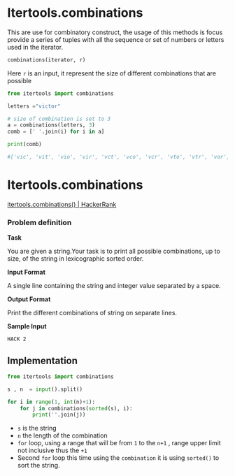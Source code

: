 # Itertools.combinations

This are use for combinatory construct, the usage of this methods is focus provide a series of tuples with all the sequence or set of numbers or letters used in the iterator.

```python
combinations(iterator, r)
```

Here `r` is an input, it represent the size of different combinations that are possible

```python
from itertools import combinations

letters ="victor"

# size of combination is set to 3
a = combinations(letters, 3)
comb = [' '.join(i) for i in a]

print(comb)

#['vic', 'vit', 'vio', 'vir', 'vct', 'vco', 'vcr', 'vto', 'vtr', 'vor', 'ict', 'ico', 'icr', 'ito', 'itr', 'ior', 'cto', 'ctr', 'cor', 'tor']
```

# Itertools.combinations

[itertools.combinations() | HackerRank](https://www.hackerrank.com/challenges/itertools-combinations/problem)

### Problem definition

**Task**

You are given a string.Your task is to print all possible combinations, up to size, of the string in lexicographic sorted order.

**Input Format**

A single line containing the string and integer value separated by a space.

**Output Format**

Print the different combinations of string on separate lines.

**Sample Input**

`HACK 2`

## Implementation

```python
from itertools import combinations

s , n  = input().split()

for i in range(1, int(n)+1):
    for j in combinations(sorted(s), i):
        print(''.join(j))
```

- `s` is the string
- `n` the length of the combination
- `for` loop, using a range that will be from `1` to the `n+1` , range upper limit not inclusive thus the `+1`
- Second `for` loop this time using the `combination` it is using `sorted()` to sort the string.
